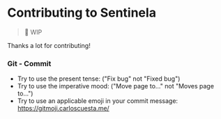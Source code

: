 # Contributing to Sentinela
> :construction: WIP

Thanks a lot for contributing!


### Git - Commit

* Try to use the present tense: ("Fix bug" not "Fixed bug")
* Try to use the imperative mood: ("Move page to..." not "Moves page to...")
* Try to use an applicable emoji in your commit message: https://gitmoji.carloscuesta.me/
